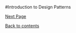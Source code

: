 #Introduction to Design Patterns

<Text here>

[Next Page](https://github.com/Krithika-Balan2290/Concurrency-Design-Patterns/blob/master/Docs/Types.md)

[Back to contents](https://github.com/Krithika-Balan2290/Concurrency-Design-Patterns/blob/master/Index.md)
